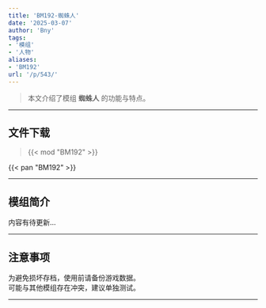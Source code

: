 ```yaml
---
title: 'BM192-蜘蛛人'
date: '2025-03-07'
author: 'Bny'
tags:
- '模组'
- '人物'
aliases:
- 'BM192'
url: '/p/543/'
---
```


> 本文介绍了模组 **蜘蛛人** 的功能与特点。

---

## 文件下载  

> {{< mod "BM192" >}}  

{{< pan "BM192" >}}  

---

## 模组简介

>  
内容有待更新...  

---

## 注意事项

>  
为避免损坏存档，使用前请备份游戏数据。  
可能与其他模组存在冲突，建议单独测试。  

---

